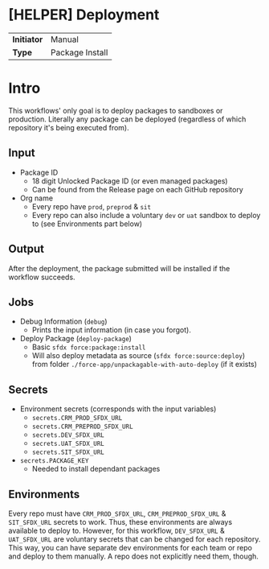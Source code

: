 # [HELPER] Deployment

|               |                       |
| ------------- | --------------------- |
| **Initiator** | Manual                | 
| **Type**      | Package Install       |

# Intro

This workflows' only goal is to deploy packages to sandboxes or production. Literally any package can be deployed (regardless of which repository it's being executed from).

## Input

- Package ID
    - 18 digit Unlocked Package ID (or even managed packages)
    - Can be found from the Release page on each GitHub repository
- Org name
    - Every repo have `prod`, `preprod` & `sit`
    - Every repo can also include a voluntary `dev` or `uat` sandbox to deploy to (see Environments part below)

## Output

After the deployment, the package submitted will be installed if the workflow succeeds.

## Jobs

- Debug Information (`debug`)
    - Prints the input information (in case you forgot).
- Deploy Package (`deploy-package`)
    - Basic `sfdx force:package:install`
    - Will also deploy metadata as source (`sfdx force:source:deploy`) from folder `./force-app/unpackagable-with-auto-deploy` (if it exists)

## Secrets

- Environment secrets (corresponds with the input variables)
    - `secrets.CRM_PROD_SFDX_URL`
    - `secrets.CRM_PREPROD_SFDX_URL`
    - `secrets.DEV_SFDX_URL`
    - `secrets.UAT_SFDX_URL`
    - `secrets.SIT_SFDX_URL`
- `secrets.PACKAGE_KEY`
    - Needed to install dependant packages

## Environments

Every repo must have `CRM_PROD_SFDX_URL`, `CRM_PREPROD_SFDX_URL` & `SIT_SFDX_URL` secrets to work. Thus, these environments are always available to deploy to. However, for this workflow, `DEV_SFDX_URL` & `UAT_SFDX_URL` are voluntary secrets that can be changed for each repository. This way, you can have separate dev environments for each team or repo and deploy to them manually. A repo does not explicitly need them, though.